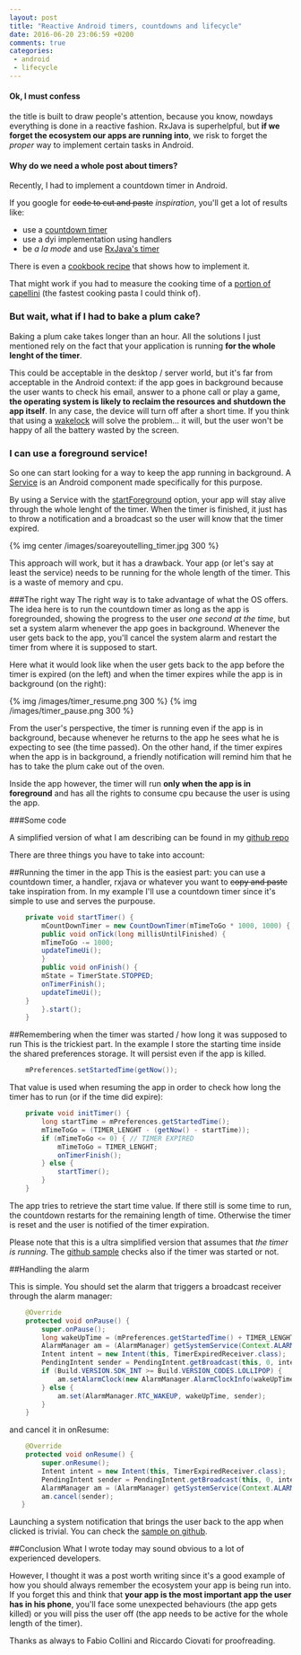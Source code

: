 ```yaml
---
layout: post
title: "Reactive Android timers, countdowns and lifecycle"
date: 2016-06-20 23:06:59 +0200
comments: true
categories: 
 - android
 - lifecycle 
---
```


#### Ok, I must confess
the title is built to draw people's attention, because you know, nowdays everything is done in a reactive fashion. RxJava is superhelpful, but **if we forget the ecosystem our apps are running into**, we risk to forget the _proper_ way to implement certain tasks in Android. 


#### Why do we need a whole post about timers?
Recently, I had to implement a countdown timer in Android.

If you google for ~~code to cut and paste~~ _inspiration_, you'll get a lot of results like:

 - use a [countdown timer](https://developer.android.com/reference/android/os/CountDownTimer.html)
 - use a dyi implementation using handlers
 - be _a la mode_ and use [RxJava's timer](http://reactivex.io/documentation/operators/timer.html)

There is even a [cookbook recipe](https://androidcookbook.com/Recipe.seam;jsessionid=DF53064E03C7505C4EBF727E56E0728E?recipeId=1205) that shows how to implement it.

That might work if you had to measure the cooking time of a [portion of capellini](http://www.bettycrocker.com/how-to/tipslibrary/charts-timetables-measuring/timetable-cooking-pasta) (the fastest cooking pasta I could think of).

### But wait, what if I had to bake a plum cake?
Baking a plum cake takes longer than an hour. All the solutions I just mentioned rely on the fact that your application is running **for the whole lenght of the timer**. 

This could be acceptable in the desktop / server world, but it's far from acceptable in the Android context: if the app goes in background because the user wants to check his email, answer to a phone call or play a game, **the operating system is likely to reclaim the resources and shutdown the app itself**. In any case, the device will turn off after a short time. If you think that using a [wakelock](https://developer.android.com/training/scheduling/wakelock.html) will solve the problem... it will, but the user won't be happy of all the battery wasted by the screen.

### I can use a foreground service!
So one can start looking for a way to keep the app running in background. A [Service](https://developer.android.com/guide/components/services.html) is an Android component made specifically for this purpose. 

By using a Service with the [startForeground](https://developer.android.com/guide/components/services.html#Foreground) option, your app will stay alive through the whole lenght of the timer. When the timer is finished, it just has to throw a notification and a broadcast so the user will know that the timer expired.

{% img center /images/soareyoutelling_timer.jpg 300 %}

This approach will work, but it has a drawback. Your app (or let's say at least the service) needs to be running for the whole length of the timer. This is a waste of memory and cpu.

###The right way
The right way is to take advantage of what the OS offers. The idea here is to run the countdown timer as long as the app is foregrounded, showing the progress to the user _one second at the time_, but set a system alarm whenever the app goes in background. Whenever the user gets back to the app, you'll cancel the system alarm and restart the timer from where it is supposed to start.

Here what it would look like when the user gets back to the app before the timer is expired (on the left) and when the timer expires while the app is in background (on the right):

{% img /images/timer_resume.png 300 %} {% img /images/timer_pause.png 300 %}

From the user's perspective, the timer is running even if the app is in background, because whenever he returns to the app he sees what he is expecting to see (the time passed). On the other hand, if the timer expires when the app is in background, a friendly notification will remind him that he has to take the plum cake out of the oven.

Inside the app however, the timer will run **only when the app is in foreground** and has all the rights to consume cpu because the user is using the app.


###Some code

A simplified version of what I am describing can be found in my [github repo](https://github.com/fedepaol/AndroidTimerSample)

There are three things you have to take into account:

##Running the timer in the app
This is the easiest part: you can use a countdown timer, a handler, rxjava or whatever you want to ~~copy and paste~~ take inspiration from.
In my example I'll use a countdown timer since it's simple to use and serves the purpouse.

```java
    private void startTimer() {
        mCountDownTimer = new CountDownTimer(mTimeToGo * 1000, 1000) {
	    public void onTick(long millisUntilFinished) {
		mTimeToGo -= 1000;
		updateTimeUi();
	    }
	    public void onFinish() {
		mState = TimerState.STOPPED;
		onTimerFinish();
		updateTimeUi();
	}
        }.start();
    }
```

##Remembering when the timer was started / how long it was supposed to run
This is the trickiest part.
In the example I store the starting time inside the shared preferences storage. It will persist even if the app is killed.

```java
    mPreferences.setStartedTime(getNow());
```

That value is used when resuming the app in order to check how long the timer has to run (or if the time did expire):

```java
    private void initTimer() {
        long startTime = mPreferences.getStartedTime();
        mTimeToGo = (TIMER_LENGHT - (getNow() - startTime));
        if (mTimeToGo <= 0) { // TIMER EXPIRED
            mTimeToGo = TIMER_LENGHT;
            onTimerFinish();
        } else {
            startTimer();
        }
    }
```

The app tries to retrieve the start time value. If there still is  some time to run, the countdown restarts for the remaining length of time. Otherwise the timer is reset and the user is notified of the timer expiration.

Please note that this is a ultra simplified version that assumes that _the timer is running_. The [github sample](https://github.com/fedepaol/AndroidTimerSample) checks also if the timer was started or not.

##Handling the alarm

This is simple. You should set the alarm that triggers a broadcast receiver through the alarm manager:

```java
    @Override
    protected void onPause() {
        super.onPause();
        long wakeUpTime = (mPreferences.getStartedTime() + TIMER_LENGHT) * 1000;
        AlarmManager am = (AlarmManager) getSystemService(Context.ALARM_SERVICE);
        Intent intent = new Intent(this, TimerExpiredReceiver.class);
        PendingIntent sender = PendingIntent.getBroadcast(this, 0, intent, PendingIntent.FLAG_CANCEL_CURRENT);
        if (Build.VERSION.SDK_INT >= Build.VERSION_CODES.LOLLIPOP) {
            am.setAlarmClock(new AlarmManager.AlarmClockInfo(wakeUpTime, sender), sender);
        } else {
            am.set(AlarmManager.RTC_WAKEUP, wakeUpTime, sender);
        }
    }
```

and cancel it in onResume:

```java
    @Override
    protected void onResume() {
        super.onResume();
        Intent intent = new Intent(this, TimerExpiredReceiver.class);
        PendingIntent sender = PendingIntent.getBroadcast(this, 0, intent, PendingIntent.FLAG_CANCEL_CURRENT);
        AlarmManager am = (AlarmManager) getSystemService(Context.ALARM_SERVICE);
        am.cancel(sender);
   }
```

Launching a system notification that brings the user back to the app when clicked is trivial. You can check the [sample on github](https://github.com/fedepaol/AndroidTimerSample).


##Conclusion
What I wrote today may sound obvious to a lot of experienced developers.

However, I thought it was a post worth writing since it's a good example of how you should always remember the ecosystem your app is being run into.
If you forget this and think that **your app is the most important app the user has in his phone**, you'll face some unexpected behaviours (the app gets killed) or you will piss the user off (the app needs to be active for the whole length of the timer).


Thanks as always to Fabio Collini and Riccardo Ciovati for proofreading.
